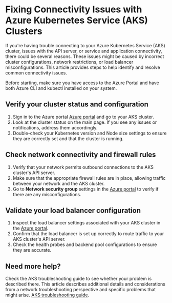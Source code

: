 # Fixing Connectivity Issues with Azure Kubernetes Service (AKS) Clusters

If you're having trouble connecting to your Azure Kubernetes Service (AKS) cluster, issues with the API server, or service and application connectivity, there could be several reasons. These issues might be caused by incorrect cluster configurations, network restrictions, or load balancer misconfigurations. This article provides steps to help identify and resolve common connectivity issues. 

Before starting, make sure you have access to the Azure Portal and have both Azure CLI and kubectl installed on your system.


## Verify your cluster status and configuration

1. Sign in to the Azure portal [Azure portal](https://portal.azure.com) and go to your AKS cluster.
2. Look at the cluster status on the main page. If you see any issues or notifications, address them accordingly.
3. Double-check your Kubernetes version and Node size settings to ensure they are correctly set and that the cluster is running.

## Check network connectivity and firewall rules

1. Verify that your network permits outbound connections to the AKS cluster's API server.
2. Make sure that the appropriate firewall rules are in place, allowing traffic between your network and the AKS cluster.
3. Go to **Network security group** settings in the [Azure portal](https://portal.azure.com) to verify if there are any misconfigurations.

## Validate your load balancer configuration

1. Inspect the load balancer settings associated with your AKS cluster in the [Azure portal](https://portal.azure.com).
2. Confirm that the load balancer is set up correctly to route traffic to your AKS cluster's API server.
3. Check the health probes and backend pool configurations to ensure they are accurate.

## Need more help?

Check the AKS troubleshooting guide to see whether your problem is described there. This article describes additional details and considerations from a network troubleshooting perspective and specific problems that might arise. [AKS troubleshooting guide](https://learn.microsoft.com/en-us/azure/aks/troubleshooting).
